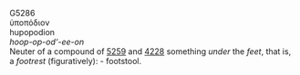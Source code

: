 G5286  
ὑποπόδιον  
hupopodion  
*hoop-op-od‘-ee-on*  
Neuter of a compound of [5259](g5259) and [4228](g4228) something
*under* the *feet*, that is, a *footrest* (figuratively): - footstool.  
